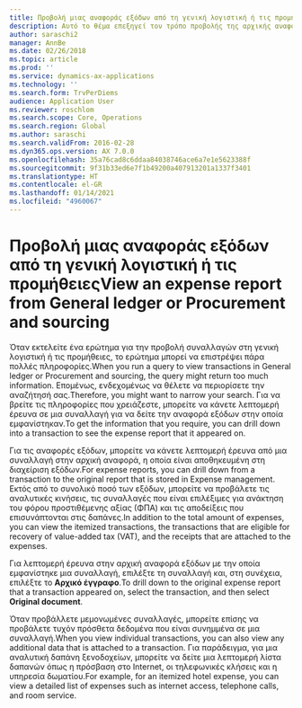 ```yaml
---
title: Προβολή μιας αναφοράς εξόδων από τη γενική λογιστική ή τις προμήθειες
description: Αυτό το θέμα επεξηγεί τον τρόπο προβολής της αρχικής αναφοράς εξόδων με την οποία εμφανίστηκε μια συναλλαγή.
author: saraschi2
manager: AnnBe
ms.date: 02/26/2018
ms.topic: article
ms.prod: ''
ms.service: dynamics-ax-applications
ms.technology: ''
ms.search.form: TrvPerDiems
audience: Application User
ms.reviewer: roschlom
ms.search.scope: Core, Operations
ms.search.region: Global
ms.author: saraschi
ms.search.validFrom: 2016-02-28
ms.dyn365.ops.version: AX 7.0.0
ms.openlocfilehash: 35a76cad8c6ddaa84038746ace6a7e1e5623388f
ms.sourcegitcommit: 9f31b33ed6e7f1b49200a407913201a1337f3401
ms.translationtype: HT
ms.contentlocale: el-GR
ms.lasthandoff: 01/14/2021
ms.locfileid: "4960067"
---
```

# <a name="view-an-expense-report-from-general-ledger-or-procurement-and-sourcing"></a><span data-ttu-id="7d44e-103">Προβολή μιας αναφοράς εξόδων από τη γενική λογιστική ή τις προμήθειες</span><span class="sxs-lookup"><span data-stu-id="7d44e-103">View an expense report from General ledger or Procurement and sourcing</span></span>

<span data-ttu-id="7d44e-104">Όταν εκτελείτε ένα ερώτημα για την προβολή συναλλαγών στη γενική λογιστική ή τις προμήθειες, το ερώτημα μπορεί να επιστρέψει πάρα πολλές πληροφορίες.</span><span class="sxs-lookup"><span data-stu-id="7d44e-104">When you run a query to view transactions in General ledger or Procurement and sourcing, the query might return too much information.</span></span> <span data-ttu-id="7d44e-105">Επομένως, ενδεχομένως να θέλετε να περιορίσετε την αναζήτησή σας.</span><span class="sxs-lookup"><span data-stu-id="7d44e-105">Therefore, you might want to narrow your search.</span></span> <span data-ttu-id="7d44e-106">Για να βρείτε τις πληροφορίες που χρειάζεστε, μπορείτε να κάνετε λεπτομερή έρευνα σε μια συναλλαγή για να δείτε την αναφορά εξόδων στην οποία εμφανίστηκαν.</span><span class="sxs-lookup"><span data-stu-id="7d44e-106">To get the information that you require, you can drill down into a transaction to see the expense report that it appeared on.</span></span>

<span data-ttu-id="7d44e-107">Για τις αναφορές εξόδων, μπορείτε να κάνετε λεπτομερή έρευνα από μια συναλλαγή στην αρχική αναφορά, η οποία είναι αποθηκευμένη στη διαχείριση εξόδων.</span><span class="sxs-lookup"><span data-stu-id="7d44e-107">For expense reports, you can drill down from a transaction to the original report that is stored in Expense management.</span></span> <span data-ttu-id="7d44e-108">Εκτός από το συνολικό ποσό των εξόδων, μπορείτε να προβάλετε τις αναλυτικές κινήσεις, τις συναλλαγές που είναι επιλέξιμες για ανάκτηση του φόρου προστιθέμενης αξίας (ΦΠΑ) και τις αποδείξεις που επισυνάπτονται στις δαπάνες.</span><span class="sxs-lookup"><span data-stu-id="7d44e-108">In addition to the total amount of expenses, you can view the itemized transactions, the transactions that are eligible for recovery of value-added tax (VAT), and the receipts that are attached to the expenses.</span></span>

<span data-ttu-id="7d44e-109">Για λεπτομερή έρευνα στην αρχική αναφορά εξόδων με την οποία εμφανίστηκε μια συναλλαγή, επιλέξτε τη συναλλαγή και, στη συνέχεια, επιλέξτε το **Αρχικό έγγραφο**.</span><span class="sxs-lookup"><span data-stu-id="7d44e-109">To drill down to the original expense report that a transaction appeared on, select the transaction, and then select **Original document**.</span></span>

<span data-ttu-id="7d44e-110">Όταν προβάλλετε μεμονωμένες συναλλαγές, μπορείτε επίσης να προβάλετε τυχόν πρόσθετα δεδομένα που είναι συνημμένα σε μια συναλλαγή.</span><span class="sxs-lookup"><span data-stu-id="7d44e-110">When you view individual transactions, you can also view any additional data that is attached to a transaction.</span></span> <span data-ttu-id="7d44e-111">Για παράδειγμα, για μια αναλυτική δαπάνη ξενοδοχείων, μπορείτε να δείτε μια λεπτομερή λίστα δαπανών όπως η πρόσβαση στο Internet, οι τηλεφωνικές κλήσεις και η υπηρεσία δωματίου.</span><span class="sxs-lookup"><span data-stu-id="7d44e-111">For example, for an itemized hotel expense, you can view a detailed list of expenses such as internet access, telephone calls, and room service.</span></span>
